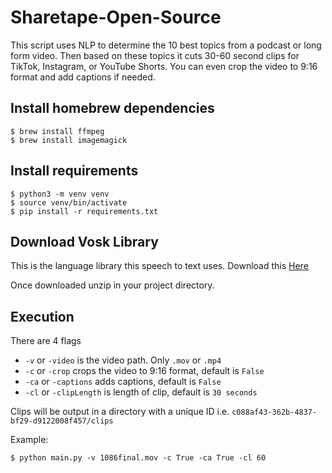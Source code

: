 # Sharetape-Open-Source

This script uses NLP to determine the 10 best topics from a podcast or long form video. Then based on these topics it cuts 30-60 second clips for TikTok, Instagram, or YouTube Shorts. You can even crop the video to 9:16 format and add captions if needed.

## Install homebrew dependencies

```
$ brew install ffmpeg
$ brew install imagemagick
```

## Install requirements

```
$ python3 -m venv venv
$ source venv/bin/activate
$ pip install -r requirements.txt
```

## Download Vosk Library

This is the language library this speech to text uses. Download this [Here](https://alphacephei.com/vosk/models/vosk-model-en-us-0.42-gigaspeech.zip)

Once downloaded unzip in your project directory.

## Execution
There are 4 flags
- `-v` or `-video` is the video path. Only `.mov` or `.mp4`
- `-c` or `-crop` crops the video to 9:16 format, default is `False`
- `-ca` or `-captions` adds captions, default is `False`
- `-cl` or `-clipLength` is length of clip, default is `30 seconds`

Clips will be output in a directory with a unique ID i.e. `c088af43-362b-4837-bf29-d9122008f457/clips`

Example:
```
$ python main.py -v 1086final.mov -c True -ca True -cl 60
```
